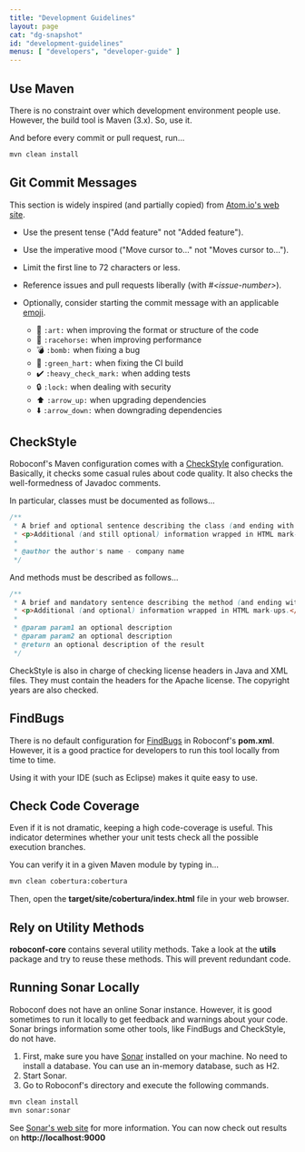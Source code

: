 ```yaml
---
title: "Development Guidelines"
layout: page
cat: "dg-snapshot"
id: "development-guidelines"
menus: [ "developers", "developer-guide" ]
---
```


## Use Maven

There is no constraint over which development environment people use.
However, the build tool is Maven (3.x). So, use it.

And before every commit or pull request, run...

```tcl
mvn clean install
```


## Git Commit Messages

This section is widely inspired (and partially copied) from [Atom.io's web site](https://atom.io/docs/v0.176.0/contributing).

* Use the present tense ("Add feature" not "Added feature").
* Use the imperative mood ("Move cursor to..." not "Moves cursor to...").
* Limit the first line to 72 characters or less.
* Reference issues and pull requests liberally (with #*&lt;issue-number&gt;*).
* Optionally, consider starting the commit message with an applicable [emoji](http://www.emoji-cheat-sheet.com).

    * :art: <code>:<span>art</span>:</code> when improving the format or structure of the code
    * :racehorse: <code>:<span>racehorse</span>:</code> when improving performance
    * :bomb: <code>:<span>bomb</span>:</code> when fixing a bug
    * :green_heart: <code>:<span>green_hart</span>:</code> when fixing the CI build
    * :heavy_check_mark: <code>:<span>heavy_check_mark</span>:</code> when adding tests
    * :lock: <code>:<span>lock</span>:</code> when dealing with security
    * :arrow_up: <code>:<span>arrow_up</span>:</code> when upgrading dependencies
    * :arrow_down: <code>:<span>arrow_down</span>:</code> when downgrading dependencies


## CheckStyle

Roboconf's Maven configuration comes with a [CheckStyle](http://checkstyle.sourceforge.net/) configuration.
Basically, it checks some casual rules about code quality. It also checks the well-formedness of Javadoc comments.

In particular, classes must be documented as follows...

```java
/**
 * A brief and optional sentence describing the class (and ending with a dot).
 * <p>Additional (and still optional) information wrapped in HTML mark-ups.</p>
 *
 * @author the author's name - company name
 */
```

And methods must be described as follows...

```java
/**
 * A brief and mandatory sentence describing the method (and ending with a dot).
 * <p>Additional (and optional) information wrapped in HTML mark-ups.</p>
 *
 * @param param1 an optional description
 * @param param2 an optional description
 * @return an optional description of the result
 */
```

CheckStyle is also in charge of checking license headers in Java and XML files.
They must contain the headers for the Apache license. The copyright years are also checked.


## FindBugs

There is no default configuration for [FindBugs](http://findbugs.sourceforge.net/) in Roboconf's **pom.xml**.
However, it is a good practice for developers to run this tool locally from time to time.

Using it with your IDE (such as Eclipse) makes it quite easy to use.


## Check Code Coverage

Even if it is not dramatic, keeping a high code-coverage is useful.
This indicator determines whether your unit tests check all the possible execution branches.

You can verify it in a given Maven module by typing in...

```tcl
mvn clean cobertura:cobertura
```

Then, open the **target/site/cobertura/index.html** file in your web browser.


## Rely on Utility Methods

**roboconf-core** contains several utility methods.
Take a look at the **utils** package and try to reuse these methods.
This will prevent redundant code.


## Running Sonar Locally

Roboconf does not have an online Sonar instance.
However, it is good sometimes to run it locally to get feedback and warnings about your code.
Sonar brings information some other tools, like FindBugs and CheckStyle, do not have.

1. First, make sure you have [Sonar](http://www.sonarqube.org/downloads/) installed on your machine.
No need to install a database. You can use an in-memory database, such as H2.
2. Start Sonar.
3. Go to Roboconf's directory and execute the following commands.

```tcl
mvn clean install
mvn sonar:sonar
```

See [Sonar's web site](http://mojo.codehaus.org/sonar-maven-plugin/) for more information.
You can now check out results on **http://localhost:9000**
